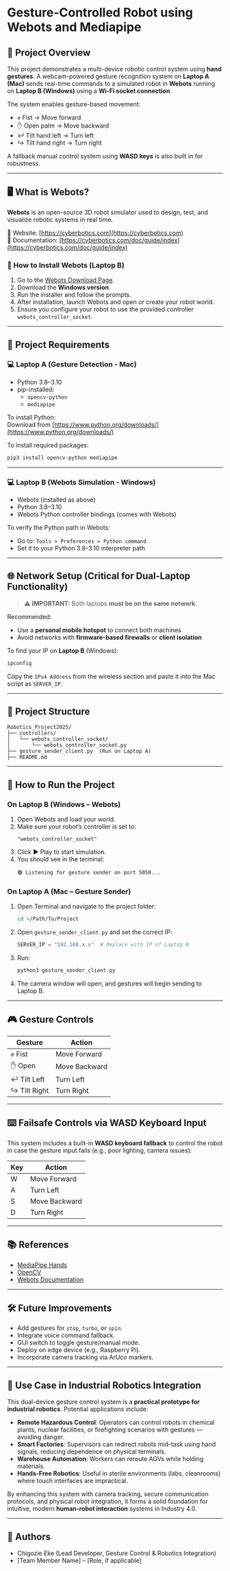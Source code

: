 # Gesture-Controlled Robot using Webots and Mediapipe

## 🧠 Project Overview

This project demonstrates a multi-device robotic control system using **hand gestures**. A webcam-powered gesture recognition system on **Laptop A (Mac)** sends real-time commands to a simulated robot in **Webots** running on **Laptop B (Windows)** using a **Wi-Fi socket connection**. 

The system enables gesture-based movement:
- ✊ Fist → Move forward
- ✋ Open palm → Move backward
- ↩️ Tilt hand left → Turn left
- ↪️ Tilt hand right → Turn right

A fallback manual control system using **WASD keys** is also built in for robustness.

---

## 🖥️ What is Webots?

**Webots** is an open-source 3D robot simulator used to design, test, and visualize robotic systems in real time.

🔗 Website: [https://cyberbotics.com](https://cyberbotics.com)  
📄 Documentation: [https://cyberbotics.com/doc/guide/index](https://cyberbotics.com/doc/guide/index)

### 🧩 How to Install Webots (Laptop B)

1. Go to the [Webots Download Page](https://cyberbotics.com/#download).
2. Download the **Windows version**.
3. Run the installer and follow the prompts.
4. After installation, launch Webots and open or create your robot world.
5. Ensure you configure your robot to use the provided controller `webots_controller_socket`.

---

## 🔧 Project Requirements

### 💻 Laptop A (Gesture Detection - Mac)

- Python 3.8–3.10
- pip-installed:
  - `opencv-python`
  - `mediapipe`

To install Python:  
Download from [https://www.python.org/downloads/](https://www.python.org/downloads/)

To install required packages:
```bash
pip3 install opencv-python mediapipe
```

---

### 💻 Laptop B (Webots Simulation - Windows)

- Webots (installed as above)
- Python 3.8–3.10
- Webots Python controller bindings (comes with Webots)

To verify the Python path in Webots:
- Go to: `Tools > Preferences > Python command`
- Set it to your Python 3.8–3.10 interpreter path

---

## 🌐 Network Setup (Critical for Dual-Laptop Functionality)

> ⚠️ **IMPORTANT:** Both laptops **must be on the same network**.

Recommended:
- Use a **personal mobile hotspot** to connect both machines
- Avoid networks with **firmware-based firewalls** or **client isolation**

To find your IP on **Laptop B** (Windows):
```bash
ipconfig
```
Copy the `IPv4 Address` from the wireless section and paste it into the Mac script as `SERVER_IP`.

---

## 📁 Project Structure

```
Robotics_Project2025/
├── controllers/
│   └── webots_controller_socket/
│       └── webots_controller_socket.py
├── gesture_sender_client.py  (Run on Laptop A)
├── README.md
```

---

## 🚀 How to Run the Project

### On Laptop B (Windows – Webots)

1. Open Webots and load your world.
2. Make sure your robot’s controller is set to:
   ```
   "webots_controller_socket"
   ```
3. Click ▶️ Play to start simulation.
4. You should see in the terminal:
   ```
   🟢 Listening for gesture sender on port 5050...
   ```

### On Laptop A (Mac – Gesture Sender)

1. Open Terminal and navigate to the project folder:
   ```bash
   cd ~/Path/To/Project
   ```
2. Open `gesture_sender_client.py` and set the correct IP:
   ```python
   SERVER_IP = "192.168.x.x"  # Replace with IP of Laptop B
   ```
3. Run:
   ```bash
   python3 gesture_sender_client.py
   ```
4. The camera window will open, and gestures will begin sending to Laptop B.

---

## 🎮 Gesture Controls

| Gesture | Action        |
|---------|---------------|
| ✊ Fist  | Move Forward  |
| ✋ Open  | Move Backward |
| ↩️ Tilt Left | Turn Left    |
| ↪️ Tilt Right | Turn Right   |

---

## ⌨️ Failsafe Controls via WASD Keyboard Input

This system includes a built-in **WASD keyboard fallback** to control the robot in case the gesture input fails (e.g., poor lighting, camera issues):

| Key | Action         |
|-----|----------------|
| W   | Move Forward   |
| A   | Turn Left      |
| S   | Move Backward  |
| D   | Turn Right     |

---

## 📚 References

- [MediaPipe Hands](https://google.github.io/mediapipe/solutions/hands.html)
- [OpenCV](https://opencv.org/)
- [Webots Documentation](https://cyberbotics.com/doc/guide/index)

---

## 🛠️ Future Improvements

- Add gestures for `stop`, `turbo`, or `spin`.
- Integrate voice command fallback.
- GUI switch to toggle gesture/manual mode.
- Deploy on edge device (e.g., Raspberry Pi).
- Incorporate camera tracking via ArUco markers.

---

## 🧠 Use Case in Industrial Robotics Integration

This dual-device gesture control system is a **practical prototype for industrial robotics**. Potential applications include:

- **Remote Hazardous Control**: Operators can control robots in chemical plants, nuclear facilities, or firefighting scenarios with gestures — avoiding danger.
- **Smart Factories**: Supervisors can redirect robots mid-task using hand signals, reducing dependence on physical terminals.
- **Warehouse Automation**: Workers can reroute AGVs while holding materials.
- **Hands-Free Robotics**: Useful in sterile environments (labs, cleanrooms) where touch interfaces are impractical.

By enhancing this system with camera tracking, secure communication protocols, and physical robot integration, it forms a solid foundation for intuitive, modern **human-robot interaction** systems in Industry 4.0.

---

## 👥 Authors

- Chigozie Eke (Lead Developer, Gesture Control & Robotics Integration)
- [Team Member Name] – [Role, if applicable]
